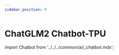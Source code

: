 ```yaml
---
sidebar_position: 9
---
```


# ChatGLM2 Chatbot-TPU

import Chatbot from '../../../common/ai/\_chatbot.mdx';

<Chatbot />
